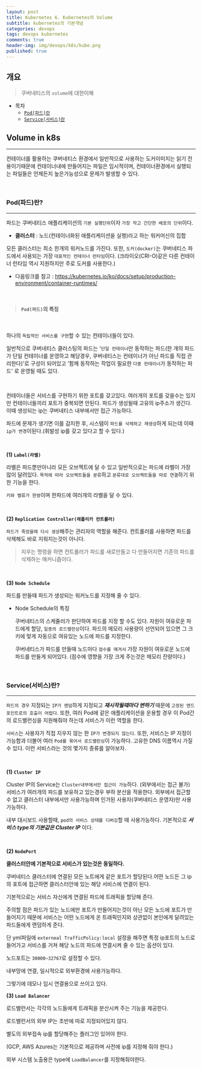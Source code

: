 ```yaml
---
layout: post
title: Kubernetes 6. Kubernetes의 Volume
subtitle: kubernetes의 기본개념
categories: devops
tags: devops kubernetes
comments: true
header-img: img/devops/k8s/kube.png
published: true
---
```


## 개요
> 쿠버네티스의 `volume`에 대한이해
  
- 목차
    - [`Pod(파드)란`](#pod파드란)
    - [`Service(서비스)란`](#service서비스란)
  
## Volume in k8s
---
컨테이너를 활용하는 쿠버네티스 환경에서 일반적으로 사용하는 도커이미지는 읽기 전용이기때문에 컨테이너내에 만들어지는 파일은 임시적이며, 컨테이너환경에서 실행되는 파일들은 언제든지 높은가능성으로 문제가 발생할 수 있다.

<br>

### Pod(파드)란?

---
파드는 쿠버네티스 애플리케이션의 `기본 실행단위`이자 `가장 작고 간단한 배포의 단위`이다.

* **클러스터** : 노드(컨테이너화된 애플리케이션을 실행)라고 하는 워커머신의 집합

모든 클러스터는 최소 한개의 워커노드를 가진다. 또한, `도커(docker)`는 쿠버네티스 파드에서 사용되는 가장 `대표적인 컨테이너 런타임`이다. 
(크라이오(CRI-O)같은 다른 컨테이너 런타임 역시 지원하지만 주로 도커를 사용한다.)

- 다음링크를 참고 : https://kubernetes.io/ko/docs/setup/production-environment/container-runtimes/


<br>

> #### `Pod(파드)`의 특징

<br>

하나의 `독립적인 서비스를 구현`할 수 있는 컨테이너들이 있다.

일반적으로 쿠버네티스 클러스팅의 파드는 '`단일 컨테이너`만 동작하는 파드(한 개의 파드가 단일 컨테이너를 운영하고 해당경우, 쿠버네티스는 컨테이너가 아닌 파드를 직접 관리한다)'로 구성이 되어있고 '함께 동작하는 작업이 필요한 `다중 컨테이너`가 동작하는 파드' 로 운영될 때도 있다.

<br>

컨테이너들은 서비스를 구현하기 위한 포트를 갖고있다. 여러개의 포트를 갖을수는 있지만 컨테이너들끼리 포트가 중복되면 안된다. 파드가 생성될때 고유의 ip주소가 생긴다. 이때 생성되는 ip는 쿠버네티스 내부에서만 접근 가능하다.

파드에 문제가 생기면 이를 감지한 후, 시스템이 `파드를 삭제하고 재생성`하게 되는데 이때 `ip가 변경`이된다.(휘발성 ip를 갖고 있다고 할 수 있다.)

<br>

**(1) `Label(라벨)`**

라벨은 파드뿐만아니라 모든 오브젝트에 달 수 있고 일반적으로는 파드에 라벨이 가장 많이 달려있다. `목적에 따라 오브젝트들을 분류`하고 `분류대로 오브젝트들을 따로 연결`하기 위한 기능을 한다.

`키와 밸류가 한쌍`이며 한파드에 여러개의 라벨을 달 수 있다.

<br>

**(2) `Replication Controller(레플리카 컨트롤러)`**

`파드가 죽었을때 다시 생성`해주는 관리자의 역할을 해준다. 컨트롤러를 사용하면 파드를 삭제해도 바로 지워지는것이 아니다.

> 지우는 명령을 하면 컨트롤러가 파드를 새로만들고 다 만들어지면 기존의 파드를 삭제하는 매커니즘이다.

<br>

**(3) `Node Schedule`**

파드를 만들때 파드가 생성되는 워커노드를 지정해 줄 수 있다.

- Node Schedule의 특징

    쿠버네티스의 스케쥴러가 판단하여 파드를 지정 할 수도 있다. 자원이 여유로운 파드에게 할당, `일종의 로드밸런싱`이다. 파드의 메모리 사용량이 선언되어 있으면 그 크키에 맞게 자동으로 여유있는 노드에 파드를 지정한다.
    
    쿠버네티스가 파드를 만들때 노드마다 `점수를 매겨서` 가장 자원이 여유로운 노드에 파드를 만들게 되어있다. (점수에 영향을 가장 크게 주는것은 메모리 잔량이다.)

<br>






### Service(서비스)란?

---
`파드의 경우` 지정되는 `IP가 랜덤`하게 지정되고 _**재시작될때마다 변하기**_ 때문에 `고정된 엔드포인트로의 호출이 어렵다`. 또한, 여러 Pod에 같은 애플리케이션을 운용할 경우 이 Pod간의 로드밸런싱을 지원해줘야 하는데 서비스가 이런 역할을 한다. 

`서비스`는 사용자가 직접 지우지 않는 한 `IP가 변경되지 않는다`. 또한, 서비스는 IP 지정이 가능함과 더불어 여러 `Pod를 묶어서 로드밸런싱`이 가능하다. 고유한 DNS 이름역시 가질 수 있다. 이런 서비스라는 것의 몇가지 종류를 알아보자.

<br>

**(1) `Cluster IP`**


Cluster IP의 Service는 `Cluster내부에서만 접근이 가능`하다. (외부에서는 접근 불가) 서비스가 여러개의 파드를 보유하고 있는경우 부하 분산을 적용한다. 외부에서 접근할 수 없고 클러스터 내부에서만 사용가능하며 인가된 사용자(쿠버네티스 운영자)만 사용가능하다.

내부 대시보드 사용할때, `pod의 서비스 상태를 디버깅`할 때 사용가능하다. 기본적으로 _**서비스 type의 기본값은 Cluster IP**_ 이다.

<br>

**(2) `NodePort`**



**클러스터안에 기본적으로 서비스가 있는것은 동일하다.**

쿠버네티스 클러스터에 연결된 모든 노트에게 같은 포트가 할당된다.어떤 노드든 그 ip의 포트에 접근하면 클러스터안에 있는 해당 서비스에 연결이 된다.

기본적으로는 서비스 자신에게 연결된 파드에 트래픽을 할당해 준다.

주의할 점은 파드가 있는 노드에만 포트가 만들어지는것이 아닌 모든 노드에 포트가 만들어지기 때문에 서비스는 어떤 노드에게 온 트래픽인지와 상관없이 본인에게 
달려있는 파드들에게 랜덤하게 준다. 

단 yml파일에 `externeal TrafficPolicy:local` 설정을 해주면 특정 ip포트의 노드로 들어가고 서비스를 거쳐 해당 노드의 파드에 연결시켜 줄 수 있는 옵션이 있다.


노드포트는 `30000~32767`로 설정할 수 있다.

내부망에 연결, 일시적으로 외부환경에 사용가능하다.

그렇기에 데모나 임시 연결용으로 쓰이고 있다.




**(3) `Load Balancer`**

로드밸런서는 각각의 노드들에게 트래픽을 분산시켜 주는 기능을 제공한다.

로드밸런서의 외부 IP는 초반에 따로 지정되어있지 않다. 

별도의 외부접속 ip를 할당해주는 플러그인 있어야 한다.

(GCP, AWS Azures는 기본적으로 제공하며 사전에 ip를 지정해 줘야 한다.)

외부 시스템 노출용은 type에 `LoadBalancer`를 지정해줘야한다.
